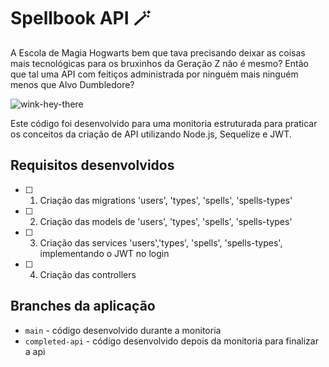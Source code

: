 # Spellbook API 🪄

A Escola de Magia Hogwarts bem que tava precisando deixar as coisas mais tecnológicas para os bruxinhos da Geração Z não é mesmo?
Então que tal uma API com feitiços administrada por ninguém mais ninguém menos que Alvo Dumbledore? 

![wink-hey-there](https://github.com/joanamds/spellbook-api/assets/106452876/908ea050-3bba-4e36-ab35-92d7248e19a1)

Este código foi desenvolvido para uma monitoria estruturada para praticar os conceitos da criação de API utilizando Node.js, Sequelize e JWT.

## Requisitos desenvolvidos
- [ ] 1. Criação das migrations 'users', 'types', 'spells', 'spells-types'
- [ ] 2. Criação das models de 'users', 'types', 'spells', 'spells-types'
- [ ] 3. Criação das services 'users','types', 'spells', 'spells-types', implementando o JWT no login
- [ ] 4. Criação das controllers

## Branches da aplicação
- `main` - código desenvolvido durante a monitoria
- `completed-api` - código desenvolvido depois da monitoria para finalizar a api
